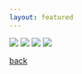 ```yaml
---
layout: featured
---
```


![](/assets/img/art/beehive.png=200x) ![](/assets/img/art/journals.png=200x)
![](/assets/img/art/dawgs.png=200x) ![](/assets/img/art/detail.png=200x)

[back](./)
